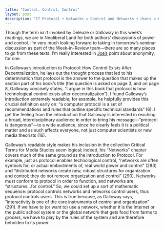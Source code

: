 ```yaml
---
title: "Control, Control, Control"
layout: post
description: "If Protocol + Networks = Control and Networks + Users = Control, Then Protocol + Users = Control"
---
```

Though the term isn’t invoked by Deleuze or Galloway in this week’s readings, we are in Neoliberal Land for both authors’ discussions of power and control. I’m very much looking forward to taking in tomorrow’s seminar discussion as part of the Week-in-Review team—there are so many places to go from these texts. I’m really interested in [Joe’s]( http://joetorok.github.io/blog/2016-03-02/deleuze-galloway-discussion.html) point about anonymity, for one.

In Galloway’s introduction to Protocol: How Control Exists After Decentralization, he lays out the thought process that led to his determination that protocol is the answer to the question that makes up the section part of his book’s title (the question is asked on page 3, and on page 8, Galloway concisely states, “I argue in this book that protocol is how technological control exists after decentralization”). I found Galloway’s introduction extremely readable; for example, he helpfully provides this crucial definition early on: “a computer protocol is a set of recommendations and rules that outline specific technical standards” (6). I get the feeling from the introduction that Galloway is interested in reaching a broad, interdisciplinary audience in order to bring his message—“protocol is dangerous”—to a wide audience, since he clearly feels it is a political matter and as such affects everyone, not just computer scientists or new media theorists (16).

Galloway’s readable style makes his inclusion in the collection Critical Terms for Media Studies seem logical; indeed, his “Networks” chapter covers much of the same ground as the introduction to Protocol. For example, just as protocol enables technological control, “networks are often symbols for, or actual embodiments of, real world power and control” (283) and “distributed networks create new, robust structures for organization and control; they do not remove organization and control” (290). Networks must conform to protocol in order to function, and networks are “structures…for control.” So, we could set up a sort of mathematic sequence: protocol controls networks and networks control users, thus protocol controls users. This is true because, as Galloway says, “interactivity is one of the core instruments of control and organization” (291). If we have to (or want to) use a network, whether it is the Internet or the public school system or the global network that gets food from farms to grocers, we have to play by the rules of the system and are therefore beholden to its power.
